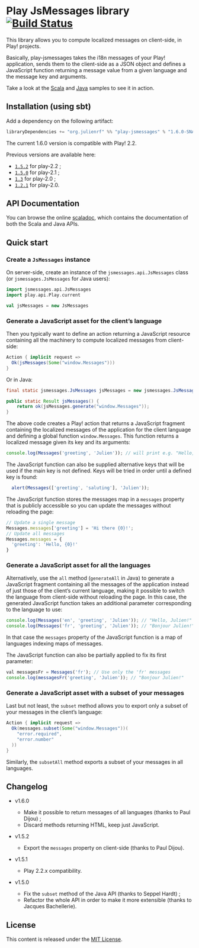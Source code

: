 # Play JsMessages library [![Build Status](https://travis-ci.org/julienrf/play-jsmessages.png?branch=master)](https://travis-ci.org/julienrf/play-jsmessages)

This library allows you to compute localized messages on client-side, in Play! projects.

Basically, play-jsmessages takes the i18n messages of your Play! application, sends them to the client-side as a JSON object and defines a JavaScript function returning a message value from a given language and the message key and arguments.

Take a look at the [Scala](/sample-scala) and [Java](/sample-java) samples to see it in action.

## Installation (using sbt)

Add a dependency on the following artifact:

```scala
libraryDependencies += "org.julienrf" %% "play-jsmessages" % "1.6.0-SNAPSHOT"
```

The current 1.6.0 version is compatible with Play! 2.2.

Previous versions are available here:
 * [`1.5.2`](https://github.com/julienrf/play-jsmessages/tree/1.5.2) for play-2.2 ;
 * [`1.5.0`](https://github.com/julienrf/play-jsmessages/tree/1.5.0) for play-2.1 ;
 * [`1.3`](https://github.com/julienrf/play-jsmessages/tree/403dc8d7248c965c827b70edeff55016ae274bef) for play-2.0 ;
 * [`1.2.1`](https://github.com/julienrf/play-jsmessages/tree/cc52b23dae9997b77da3cbccf6d22b60a557c2ee) for play-2.0.

## API Documentation

You can browse the online [scaladoc](http://julienrf.github.io/play-jsmessages/1.6.0-SNAPSHOT/api/), which contains the documentation of both the Scala and Java APIs.

## Quick start

### Create a `JsMessages` instance

On server-side, create an instance of the `jsmessages.api.JsMessages` class (or `jsmessages.JsMessages` for Java users):

```scala
import jsmessages.api.JsMessages
import play.api.Play.current

val jsMessages = new JsMessages
```

### Generate a JavaScript asset for the client’s language

Then you typically want to define an action returning a JavaScript resource containing all the machinery to compute localized messages from client-side:

```scala
Action { implicit request =>
  Ok(jsMessages(Some("window.Messages")))
}
```

Or in Java:

```java
final static jsmessages.JsMessages jsMessages = new jsmessages.JsMessages(play.Play.application());

public static Result jsMessages() {
    return ok(jsMessages.generate("window.Messages"));
}
```

The above code creates a Play! action that returns a JavaScript fragment containing the localized messages of the application for the client language and defining a global function `window.Messages`. This function returns a localized message given its key and its arguments:

```javascript
console.log(Messages('greeting', 'Julien')); // will print e.g. "Hello, Julien!" or "Bonjour Julien!"
```

The JavaScript function can also be supplied alternative keys that will be used if the main key is not defined. Keys will be tried in order until a defined key is found:

```javascript
  alert(Messages(['greeting', 'saluting'], 'Julien'));
```

The JavaScript function stores the messages map in a `messages` property that is publicly accessible so you can update the messages without reloading the page:

```javascript
// Update a single message
Messages.messages['greeting'] = 'Hi there {0}!';
// Update all messages
Messages.messages = {
  'greeting': 'Hello, {0}!'
}
```

### Generate a JavaScript asset for all the languages

Alternatively, use the `all` method (`generateAll` in Java) to generate a JavaScript fragment containing all the messages of the application instead of just those of the client’s current language, making it possible to switch the language from client-side without reloading the page. In this case, the generated JavaScript function takes an additional parameter corresponding to the language to use:

```javascript
console.log(Messages('en', 'greeting', 'Julien')); // "Hello, Julien!"
console.log(Messages('fr', 'greeting', 'Julien')); // "Bonjour Julien!"
```

In that case the `messages` property of the JavaScript function is a map of languages indexing maps of messages.

The JavaScript function can also be partially applied to fix its first parameter:

```javascript
val messagesFr = Messages('fr'); // Use only the 'fr' messages
console.log(messagesFr('greeting', 'Julien')); // "Bonjour Julien!"
```

### Generate a JavaScript asset with a subset of your messages

Last but not least, the `subset` method allows you to export only a subset of your messages in the client’s language:

```scala
Action { implicit request =>
  Ok(messages.subset(Some("window.Messages"))(
    "error.required",
    "error.number"
  ))
}
```

Similarly, the `subsetAll` method exports a subset of your messages in all languages.

## Changelog

* v1.6.0
  - Make it possible to return messages of all languages (thanks to Paul Dijou) ;
  - Discard methods returning HTML, keep just JavaScript.

* v1.5.2
  - Export the `messages` property on client-side (thanks to Paul Dijou).

* v1.5.1
  - Play 2.2.x compatibility.

* v1.5.0
  - Fix the `subset` method of the Java API (thanks to Seppel Hardt) ;
  - Refactor the whole API in order to make it more extensible (thanks to Jacques Bachellerie).

## License

This content is released under the [MIT License](http://opensource.org/licenses/mit-license.php).
